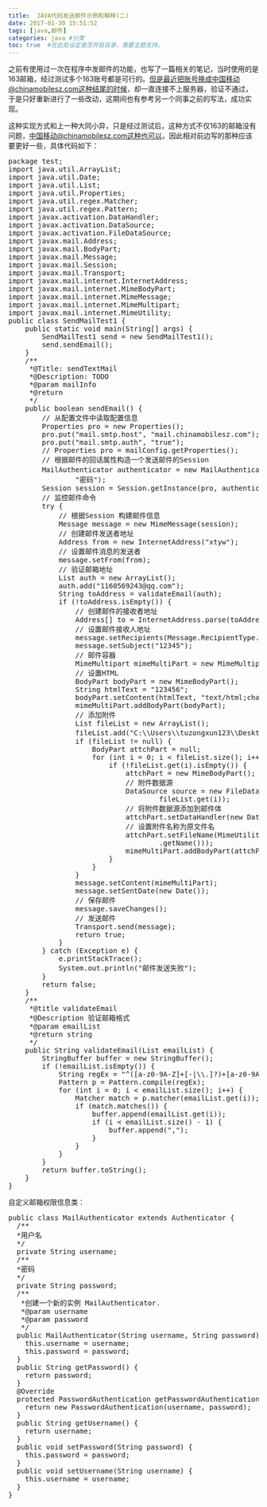```yaml
---
title:  JAVA代码发送邮件示例和解释(二)
date: 2017-01-30 15:51:52
tags: [java,邮件]
categories: java #分类
toc: true  #在此处设定是否开启目录，需要主题支持。
---
```

之前有使用过一次在程序中发邮件的功能，也写了一篇相关的笔记，当时使用的是163邮箱，经过测试多个163账号都是可行的。但是最近把账号换成中国移动@chinamobilesz.com这种结尾的时候，却一直连接不上服务器，验证不通过，于是只好重新进行了一些改动，这期间也有参考另一个同事之前的写法，成功实现。
<!--more-->
这种实现方式和上一种大同小异，只是经过测试后，这种方式不仅163的邮箱没有问题，中国移动@chinamobilesz.com这种也可以，因此相对前边写的那种应该要更好一些，具体代码如下：
<pre>
package test;   
import java.util.ArrayList;  
import java.util.Date;  
import java.util.List;  
import java.util.Properties;  
import java.util.regex.Matcher;  
import java.util.regex.Pattern;  
import javax.activation.DataHandler;  
import javax.activation.DataSource;  
import javax.activation.FileDataSource;  
import javax.mail.Address;  
import javax.mail.BodyPart;  
import javax.mail.Message;  
import javax.mail.Session;  
import javax.mail.Transport;  
import javax.mail.internet.InternetAddress;  
import javax.mail.internet.MimeBodyPart;  
import javax.mail.internet.MimeMessage;  
import javax.mail.internet.MimeMultipart;  
import javax.mail.internet.MimeUtility;   
public class SendMailTest1 {  
    public static void main(String[] args) {  
        SendMailTest1 send = new SendMailTest1();  
        send.sendEmail();  
    }  
    /**   
     *@Title: sendTextMail 
     *@Description: TODO 
     *@param mailInfo 
     *@return 
     */  
    public boolean sendEmail() {  
        // 从配置文件中读取配置信息  
        Properties pro = new Properties();  
        pro.put("mail.smtp.host", "mail.chinamobilesz.com");  
        pro.put("mail.smtp.auth", "true");  
        // Properties pro = mailConfig.getProperties();  
        // 根据邮件的回话属性构造一个发送邮件的Session  
        MailAuthenticator authenticator = new MailAuthenticator("账号",  
                "密码");  
        Session session = Session.getInstance(pro, authenticator);  
        // 监控邮件命令  
        try {  
            // 根据Session 构建邮件信息  
            Message message = new MimeMessage(session);  
            // 创建邮件发送者地址  
            Address from = new InternetAddress("xtyw");  
            // 设置邮件消息的发送者  
            message.setFrom(from);  
            // 验证邮箱地址  
            List<String> auth = new ArrayList<String>();  
            auth.add("1160569243@qq.com");  
            String toAddress = validateEmail(auth);  
            if (!toAddress.isEmpty()) {  
                // 创建邮件的接收者地址  
                Address[] to = InternetAddress.parse(toAddress);  
                // 设置邮件接收人地址  
                message.setRecipients(Message.RecipientType.TO, to);  
                message.setSubject("12345");  
                // 邮件容器  
                MimeMultipart mimeMultiPart = new MimeMultipart();  
                // 设置HTML  
                BodyPart bodyPart = new MimeBodyPart();  
                String htmlText = "123456";  
                bodyPart.setContent(htmlText, "text/html;charset=utf-8");  
                mimeMultiPart.addBodyPart(bodyPart);  
                // 添加附件  
                List<String> fileList = new ArrayList<String>();  
                fileList.add("C:\\Users\\tuzongxun123\\Desktop\\自主服务API.docx");  
                if (fileList != null) {  
                    BodyPart attchPart = null;  
                    for (int i = 0; i < fileList.size(); i++) {  
                        if (!fileList.get(i).isEmpty()) {  
                            attchPart = new MimeBodyPart();  
                            // 附件数据源  
                            DataSource source = new FileDataSource(  
                                    fileList.get(i));  
                            // 将附件数据源添加到邮件体  
                            attchPart.setDataHandler(new DataHandler(source));  
                            // 设置附件名称为原文件名  
                            attchPart.setFileName(MimeUtility.encodeText(source  
                                    .getName()));  
                            mimeMultiPart.addBodyPart(attchPart);  
                        }  
                    }  
                }  
                message.setContent(mimeMultiPart);  
                message.setSentDate(new Date());  
                // 保存邮件  
                message.saveChanges();  
                // 发送邮件  
                Transport.send(message);  
                return true;  
            }  
        } catch (Exception e) {  
            e.printStackTrace();  
            System.out.println("邮件发送失败");  
        }  
        return false;  
    }  
    /** 
     *@title validateEmail 
     *@Description 验证邮箱格式 
     *@param emailList 
     *@return string 
     */  
    public String validateEmail(List<String> emailList) {  
        StringBuffer buffer = new StringBuffer();  
        if (!emailList.isEmpty()) {  
            String regEx = "^([a-z0-9A-Z]+[-|\\.]?)+[a-z0-9A-Z]@([a-z0-9A-Z]+(-[a-z0-9A-Z]+)?\\.)+[a-zA-Z]{2,}$";  
            Pattern p = Pattern.compile(regEx);  
            for (int i = 0; i < emailList.size(); i++) {  
                Matcher match = p.matcher(emailList.get(i));  
                if (match.matches()) {  
                    buffer.append(emailList.get(i));  
                    if (i < emailList.size() - 1) {  
                        buffer.append(",");  
                    }  
                }  
            }  
        }  
        return buffer.toString();  
    }  
}  
</pre>

自定义邮箱权限信息类：
<pre>
public class MailAuthenticator extends Authenticator {  
  /**  
  *用户名  
  */  
  private String username;  
  /**  
  *密码  
  */  
  private String password;  
  /**  
   *创建一个新的实例 MailAuthenticator.    
   *@param username  
   *@param password  
   */  
  public MailAuthenticator(String username, String password) {  
    this.username = username;  
    this.password = password;  
  }  
  public String getPassword() {  
    return password;  
  }  
  @Override  
  protected PasswordAuthentication getPasswordAuthentication() {  
    return new PasswordAuthentication(username, password);  
  }  
  public String getUsername() {  
    return username;  
  }  
  public void setPassword(String password) {  
    this.password = password;  
  }  
  public void setUsername(String username) {  
    this.username = username;  
  }  
}  
</pre>